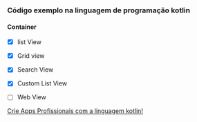 ### Código exemplo na linguagem de programação kotlin
#### Container
- [x] list View
- [x] Grid view
- [x] Search View
- [x] Custom List View
- [ ] Web View


[Crie Apps Profissionais com a linguagem kotlin!](https://go.hotmart.com/N48358877R)

